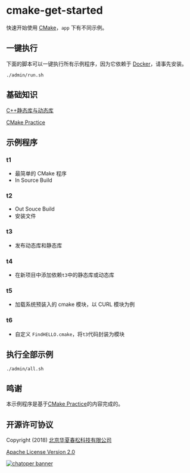 # cmake-get-started

快速开始使用 [CMake](https://cmake.org/)，`app` 下有不同示例。

## 一键执行

下面的脚本可以一键执行所有示例程序，因为它依赖于 [Docker](https://www.docker.com/)，请事先安装。

```
./admin/run.sh
```

## 基础知识

[C++静态库与动态库](https://www.cnblogs.com/skynet/p/3372855.html)

[CMake Practice](./docs/CMakePractice.pdf)

## 示例程序

### t1

- 最简单的 CMake 程序
- In Source Build

### t2

- Out Souce Build
- 安装文件

### t3

- 发布动态库和静态库

### t4

- 在新项目中添加依赖`t3`中的静态库或动态库

### t5

- 加载系统预装入的 cmake 模块，以 CURL 模块为例

### t6

- 自定义 `FindHELLO.cmake`，将`t3`代码封装为模块

## 执行全部示例

```
./admin/all.sh
```

## 鸣谢

本示例程序是基于[CMake Practice](http://file.ncnynl.com/ros/CMake%20Practice.pdf)的内容完成的。

## 开源许可协议

Copyright (2018) <a href="https://www.chatopera.com/" target="_blank">北京华夏春松科技有限公司</a>

[Apache License Version 2.0](https://github.com/chatopera/cmake-get-started/blob/master/LICENSE)

[![chatoper banner][co-banner-image]][co-url]

[co-banner-image]: https://user-images.githubusercontent.com/3538629/42383104-da925942-8168-11e8-8195-868d5fcec170.png
[co-url]: https://www.chatopera.com
